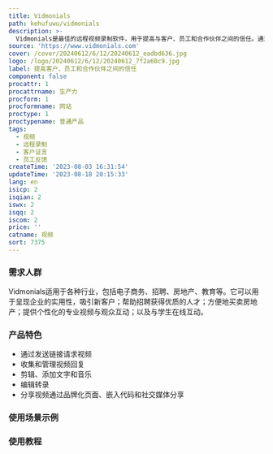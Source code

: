 ```yaml
---
title: Vidmonials
path: kehufuwu/vidmonials
description: >-
  Vidmonials是最佳的远程视频录制软件，用于提高与客户、员工和合作伙伴之间的信任。通过发送简单的链接，您可以收集完美的视频回复，获取准确的客户证言、员工反馈或潜在客户的想法。您可以剪辑视频，添加文字和音乐，并编辑转录以达到最佳匹配。
source: 'https://www.vidmonials.com'
cover: /cover/20240612/6/12/20240612_eadbd636.jpg
logo: /logo/20240612/6/12/20240612_7f2a60c9.jpg
label: 提高客户、员工和合作伙伴之间的信任
component: false
procattr: 1
procattrname: 生产力
procform: 1
procformname: 网站
proctype: 1
proctypename: 普通产品
tags:
  - 视频
  - 远程录制
  - 客户证言
  - 员工反馈
createTime: '2023-08-03 16:31:54'
updateTime: '2023-08-18 20:15:33'
lang: en
isicp: 2
isqian: 2
iswx: 2
isqq: 2
iscom: 2
price: ''
catname: 视频
sort: 7375
---
```




### 需求人群
Vidmonials适用于各种行业，包括电子商务、招聘、房地产、教育等。它可以用于呈现企业的实用性，吸引新客户；帮助招聘获得优质的人才；方便地买卖房地产；提供个性化的专业视频与观众互动；以及与学生在线互动。

### 产品特色
- 通过发送链接请求视频
- 收集和管理视频回复
- 剪辑、添加文字和音乐
- 编辑转录
- 分享视频通过品牌化页面、嵌入代码和社交媒体分享

### 使用场景示例


### 使用教程


  
